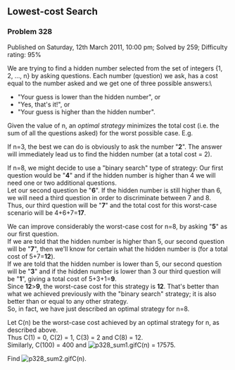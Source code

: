 Lowest-cost Search
------------------

### Problem 328

Published on Saturday, 12th March 2011, 10:00 pm; Solved by 259;
Difficulty rating: 95%

We are trying to find a hidden number selected from the set of integers
{1, 2, ..., n} by asking questions. Each number (question) we ask, has a
cost equal to the number asked and we get one of three possible
answers:\

-   "Your guess is lower than the hidden number", or
-   "Yes, that's it!", or
-   "Your guess is higher than the hidden number".

Given the value of n, an *optimal strategy* minimizes the total cost
(i.e. the sum of all the questions asked) for the worst possible case.
E.g.

If n=3, the best we can do is obviously to ask the number "**2**". The
answer will immediately lead us to find the hidden number (at a total
cost = 2).

If n=8, we might decide to use a "binary search" type of strategy: Our
first question would be "**4**" and if the hidden number is higher than
4 we will need one or two additional questions.\
 Let our second question be "**6**". If the hidden number is still
higher than 6, we will need a third question in order to discriminate
between 7 and 8.\
 Thus, our third question will be "**7**" and the total cost for this
worst-case scenario will be 4+6+7=**17**.

We can improve considerably the worst-case cost for n=8, by asking
"**5**" as our first question.\
 If we are told that the hidden number is higher than 5, our second
question will be "**7**", then we'll know for certain what the hidden
number is (for a total cost of 5+7=**12**).\
 If we are told that the hidden number is lower than 5, our second
question will be "**3**" and if the hidden number is lower than 3 our
third question will be "**1**", giving a total cost of 5+3+1=**9**.\
 Since **12**\>**9**, the worst-case cost for this strategy is **12**.
That's better than what we achieved previously with the "binary search"
strategy; it is also better than or equal to any other strategy.\
 So, in fact, we have just described an optimal strategy for n=8.

Let C(n) be the worst-case cost achieved by an optimal strategy for n,
as described above.\
 Thus C(1) = 0, C(2) = 1, C(3) = 2 and C(8) = 12.\
 Similarly, C(100) = 400 and
![p328\_sum1.gif](project/images/p328_sum1.gif)C(n) = 17575.

Find ![p328\_sum2.gif](project/images/p328_sum2.gif)C(n).

